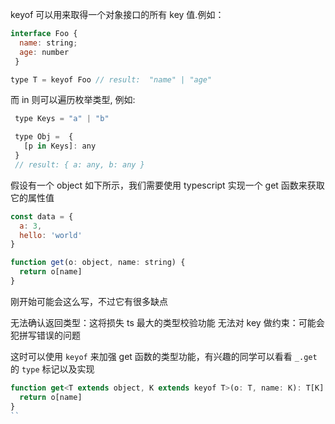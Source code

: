   keyof 可以用来取得一个对象接口的所有 key 值.例如：
  ```js
  interface Foo {
    name: string;
    age: number
   }

  type T = keyof Foo // result:  "name" | "age"
 ```
  而 in 则可以遍历枚举类型, 例如:

   ```js
    type Keys = "a" | "b"

    type Obj =  {
      [p in Keys]: any 
    } 
    // result: { a: any, b: any }
   ```

假设有一个 object 如下所示，我们需要使用 typescript 实现一个 get 函数来获取它的属性值
```js
const data = {
  a: 3,
  hello: 'world'
}

function get(o: object, name: string) {
  return o[name]
}
```

刚开始可能会这么写，不过它有很多缺点

无法确认返回类型：这将损失 ts 最大的类型校验功能
无法对 key 做约束：可能会犯拼写错误的问题

这时可以使用 `keyof` 来加强 get 函数的类型功能，有兴趣的同学可以看看 `_.get` 的 `type` 标记以及实现

```js
function get<T extends object, K extends keyof T>(o: T, name: K): T[K] {
  return o[name]
}
``
